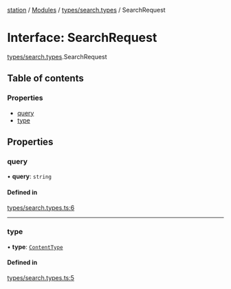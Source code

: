 [station](../README.md) / [Modules](../modules.md) / [types/search.types](../modules/types_search_types.md) / SearchRequest

# Interface: SearchRequest

[types/search.types](../modules/types_search_types.md).SearchRequest

## Table of contents

### Properties

- [query](types_search_types.SearchRequest.md#query)
- [type](types_search_types.SearchRequest.md#type)

## Properties

### query

• **query**: `string`

#### Defined in

[types/search.types.ts:6](https://github.com/kiotosi/station/blob/4059bc9/types/search.types.ts#L6)

___

### type

• **type**: [`ContentType`](../modules/types_post_types.md#contenttype)

#### Defined in

[types/search.types.ts:5](https://github.com/kiotosi/station/blob/4059bc9/types/search.types.ts#L5)
